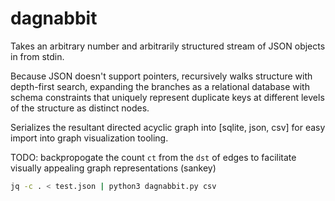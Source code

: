 # dagnabbit

Takes an arbitrary number and arbitrarily structured stream of JSON objects in from stdin.

Because JSON doesn't support pointers, recursively walks structure with depth-first search, expanding the branches as a relational database with schema constraints that uniquely represent duplicate keys at different levels of the structure as distinct nodes.

Serializes the resultant directed acyclic graph into [sqlite, json, csv] for easy import into graph visualization tooling.

TODO: backpropogate the count `ct` from the `dst` of edges to facilitate visually appealing graph representations (sankey)

```bash
jq -c . < test.json | python3 dagnabbit.py csv
```

